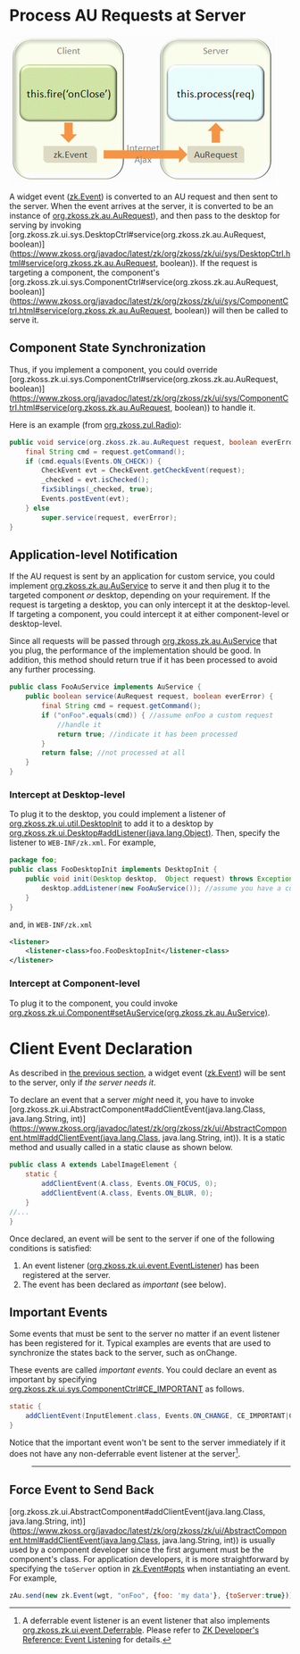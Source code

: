 # Process AU Requests at Server

![](images/ClientEventAuRequest.png)

A widget event ([zk.Event](https://www.zkoss.org/javadoc/latest/jsdoc/classes/zk.Event.html)) is
converted to an AU request and then sent to the server. When the event
arrives at the server, it is converted to be an instance of
[org.zkoss.zk.au.AuRequest](https://www.zkoss.org/javadoc/latest/zk/org/zkoss/zk/au/AuRequest.html)), and then pass to the
desktop for serving by invoking
[org.zkoss.zk.ui.sys.DesktopCtrl#service(org.zkoss.zk.au.AuRequest, boolean)](https://www.zkoss.org/javadoc/latest/zk/org/zkoss/zk/ui/sys/DesktopCtrl.html#service(org.zkoss.zk.au.AuRequest, boolean)).
If the request is targeting a component, the component's
[org.zkoss.zk.ui.sys.ComponentCtrl#service(org.zkoss.zk.au.AuRequest, boolean)](https://www.zkoss.org/javadoc/latest/zk/org/zkoss/zk/ui/sys/ComponentCtrl.html#service(org.zkoss.zk.au.AuRequest, boolean))
will then be called to serve it.

## Component State Synchronization

Thus, if you implement a component, you could override
[org.zkoss.zk.ui.sys.ComponentCtrl#service(org.zkoss.zk.au.AuRequest, boolean)](https://www.zkoss.org/javadoc/latest/zk/org/zkoss/zk/ui/sys/ComponentCtrl.html#service(org.zkoss.zk.au.AuRequest, boolean))
to handle it.

Here is an example (from [org.zkoss.zul.Radio](https://www.zkoss.org/javadoc/latest/zk/org/zkoss/zul/Radio.html)):

```java
public void service(org.zkoss.zk.au.AuRequest request, boolean everError) {
    final String cmd = request.getCommand();
    if (cmd.equals(Events.ON_CHECK)) {
        CheckEvent evt = CheckEvent.getCheckEvent(request);
        _checked = evt.isChecked();
        fixSiblings(_checked, true);
        Events.postEvent(evt);
    } else
        super.service(request, everError);
}
```

## Application-level Notification

If the AU request is sent by an application for custom service, you
could implement
[org.zkoss.zk.au.AuService](https://www.zkoss.org/javadoc/latest/zk/org/zkoss/zk/au/AuService.html) to serve
it and then plug it to the targeted component *or* desktop, depending on
your requirement. If the request is targeting a desktop, you can only
intercept it at the desktop-level. If targeting a component, you could
intercept it at either component-level or desktop-level.

Since all requests will be passed through
[org.zkoss.zk.au.AuService](https://www.zkoss.org/javadoc/latest/zk/org/zkoss/zk/au/AuService.html) that you
plug, the performance of the implementation should be good. In addition,
this method should return true if it has been processed to avoid any
further processing.

```java
public class FooAuService implements AuService {
    public boolean service(AuRequest request, boolean everError) {
        final String cmd = request.getCommand();
        if ("onFoo".equals(cmd)) { //assume onFoo a custom request
            //handle it
            return true; //indicate it has been processed
        }
        return false; //not processed at all
    }
}
```

### Intercept at Desktop-level

To plug it to the desktop, you could implement a listener of
[org.zkoss.zk.ui.util.DesktopInit](https://www.zkoss.org/javadoc/latest/zk/org/zkoss/zk/ui/util/DesktopInit.html) to
add it to a desktop by
[org.zkoss.zk.ui.Desktop#addListener(java.lang.Object)](https://www.zkoss.org/javadoc/latest/zk/org/zkoss/zk/ui/Desktop.html#addListener(java.lang.Object)).
Then, specify the listener to `WEB-INF/zk.xml`. For example,

```java
package foo;
public class FooDesktopInit implements DesktopInit {
    public void init(Desktop desktop,  Object request) throws Exception {
        desktop.addListener(new FooAuService()); //assume you have a custom service called FooAuService
    }
}
```

and, in `WEB-INF/zk.xml`

```xml
<listener>
    <listener-class>foo.FooDesktopInit</listener-class>
</listener>
```

### Intercept at Component-level

To plug it to the component, you could invoke
[org.zkoss.zk.ui.Component#setAuService(org.zkoss.zk.au.AuService)](https://www.zkoss.org/javadoc/latest/zk/org/zkoss/zk/ui/Component.html#setAuService(org.zkoss.zk.au.AuService)).

# Client Event Declaration

As described in [the previous section]({{site.baseurl}}/zk_client_side_ref/client-side_firing),
a widget event ([zk.Event](https://www.zkoss.org/javadoc/latest/jsdoc/classes/zk.Event.html)) will be
sent to the server, only if *the server needs it*.

To declare an event that a server *might* need it, you have to invoke
[org.zkoss.zk.ui.AbstractComponent#addClientEvent(java.lang.Class, java.lang.String, int)](https://www.zkoss.org/javadoc/latest/zk/org/zkoss/zk/ui/AbstractComponent.html#addClientEvent(java.lang.Class, java.lang.String, int)).
It is a static method and usually called in a static clause as shown
below.

```java
public class A extends LabelImageElement {
    static {
        addClientEvent(A.class, Events.ON_FOCUS, 0);
        addClientEvent(A.class, Events.ON_BLUR, 0);
    }
//...
}
```

Once declared, an event will be sent to the server if one of the
following conditions is satisfied:

1.  An event listener
    ([org.zkoss.zk.ui.event.EventListener](https://www.zkoss.org/javadoc/latest/zk/org/zkoss/zk/ui/event/EventListener.html))
    has been registered at the server.
2.  The event has been declared as *important* (see below).

## Important Events

Some events that must be sent to the server no matter if an event
listener has been registered for it. Typical examples are events that
are used to synchronize the states back to the server, such as onChange.

These events are called *important events*. You could declare an event
as important by specifying
[org.zkoss.zk.ui.sys.ComponentCtrl#CE_IMPORTANT](https://www.zkoss.org/javadoc/latest/zk/org/zkoss/zk/ui/sys/ComponentCtrl.html#CE_IMPORTANT)
as follows.

```java
static {
    addClientEvent(InputElement.class, Events.ON_CHANGE, CE_IMPORTANT|CE_REPEAT_IGNORE);
}
```

Notice that the important event won't be sent to the server immediately
if it does not have any non-deferrable event listener at the server[^1].

> ------------------------------------------------------------------------
>
> <references/>

## Force Event to Send Back

[org.zkoss.zk.ui.AbstractComponent#addClientEvent(java.lang.Class, java.lang.String, int)](https://www.zkoss.org/javadoc/latest/zk/org/zkoss/zk/ui/AbstractComponent.html#addClientEvent(java.lang.Class, java.lang.String, int))
is usually used by a component developer since the first argument must
be the component's class. For application developers, it is more
straightforward by specifying the `toServer` option in
[zk.Event#opts](https://www.zkoss.org/javadoc/latest/jsdoc/classes/zk.Event.html#opts) when
instantiating an event. For example,

```javascript
zAu.send(new zk.Event(wgt, "onFoo", {foo: 'my data'}, {toServer:true}));
```



[^1]: A deferrable event listener is an event listener that also
    implements
    [org.zkoss.zk.ui.event.Deferrable](https://www.zkoss.org/javadoc/latest/zk/org/zkoss/zk/ui/event/Deferrable.html).
    Please refer to [ZK Developer's Reference: Event Listening]({{site.baseurl}}/zk_dev_ref/event_handling/event_listening)
    for details.
